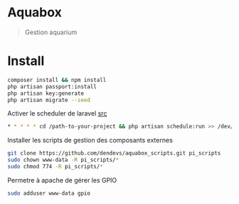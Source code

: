 # Aquabox

> Gestion aquarium 

# Install

```bash
composer install && npm install
php artisan passport:install 
php artisan key:generate
php artisan migrate --seed
```

Activer le scheduler de laravel [src](https://laravel.com/docs/7.x/scheduling#introduction)
```bash 
* * * * * cd /path-to-your-project && php artisan schedule:run >> /dev/null 2>&1
```

Installer les scripts de gestion des composants externes
```bash
git clone https://github.com/dendevs/aquabox_scripts.git pi_scripts
sudo chown www-data -R pi_scripts/*
sudo chmod 774 -R pi_scripts/*
```

Permetre à apache de gérer les GPIO
```bash
sudo adduser www-data gpio
```

